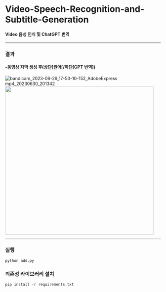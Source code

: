 # Video-Speech-Recognition-and-Subtitle-Generation
#### Video 음성 인식 및 ChatGPT 번역
<hr>

### 결과
#### -동영상 자막 생성 후(상단[원어[/하단[GPT 번역])
![bandicam_2023-06-29_17-53-10-152_AdobeExpress mp4_20230630_201342](https://github.com/chanheehi/Video-Speech-Recognition-and-Subtitle-Generation/assets/101696330/5afb3a35-b61f-4d3e-9be4-5b5de8799f86)
<img src="[[https://github.com/chanheehi/Video-Speech-Recognition-and-Subtitle-Generation/assets/101696330/b5b46d27-0aca-4968-b8b9-7bb1ecc424a5)https://github.com/chanheehi/Video-Speech-Recognition-and-Subtitle-Generation/assets/101696330/b5b46d27-0aca-4968-b8b9-7bb1ecc424a5](https://github.com/chanheehi/Video-Speech-Recognition-and-Subtitle-Generation/assets/101696330/b95b7b5d-5cec-4937-8268-389241c59971)https://github.com/chanheehi/Video-Speech-Recognition-and-Subtitle-Generation/assets/101696330/b95b7b5d-5cec-4937-8268-389241c59971](https://github.com/chanheehi/Video-Speech-Recognition-and-Subtitle-Generation/assets/101696330/5afb3a35-b61f-4d3e-9be4-5b5de8799f86)" width="480">
<hr>

### 실행
```
python add.py
```
### 의존성 라이브러리 설치
```
pip install -r requirements.txt
```
